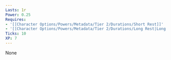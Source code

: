 ```yaml
---
Lasts: 1r
Power: 0.25
Requires:
- '[[Character Options/Powers/Metadata/Tier 2/Durations/Short Rest]]'
- '[[Character Options/Powers/Metadata/Tier 2/Durations/Long Rest|Long Rest]]'
Ticks: 10
XP: 7
---
```


None